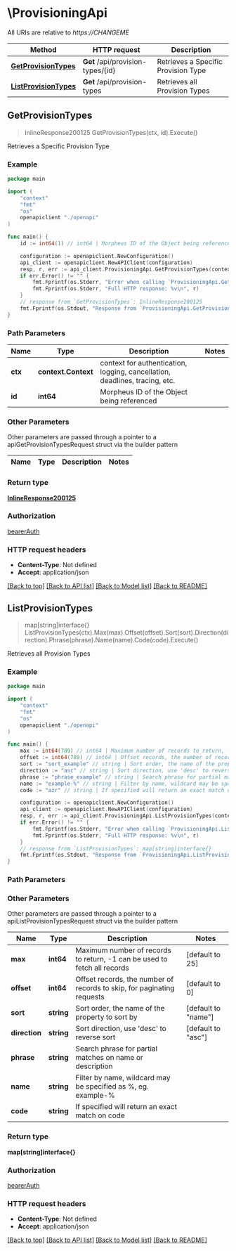 # \ProvisioningApi

All URIs are relative to *https://CHANGEME*

Method | HTTP request | Description
------------- | ------------- | -------------
[**GetProvisionTypes**](ProvisioningApi.md#GetProvisionTypes) | **Get** /api/provision-types/{id} | Retrieves a Specific Provision Type
[**ListProvisionTypes**](ProvisioningApi.md#ListProvisionTypes) | **Get** /api/provision-types | Retrieves all Provision Types



## GetProvisionTypes

> InlineResponse200125 GetProvisionTypes(ctx, id).Execute()

Retrieves a Specific Provision Type



### Example

```go
package main

import (
    "context"
    "fmt"
    "os"
    openapiclient "./openapi"
)

func main() {
    id := int64(1) // int64 | Morpheus ID of the Object being referenced

    configuration := openapiclient.NewConfiguration()
    api_client := openapiclient.NewAPIClient(configuration)
    resp, r, err := api_client.ProvisioningApi.GetProvisionTypes(context.Background(), id).Execute()
    if err.Error() != "" {
        fmt.Fprintf(os.Stderr, "Error when calling `ProvisioningApi.GetProvisionTypes``: %v\n", err)
        fmt.Fprintf(os.Stderr, "Full HTTP response: %v\n", r)
    }
    // response from `GetProvisionTypes`: InlineResponse200125
    fmt.Fprintf(os.Stdout, "Response from `ProvisioningApi.GetProvisionTypes`: %v\n", resp)
}
```

### Path Parameters


Name | Type | Description  | Notes
------------- | ------------- | ------------- | -------------
**ctx** | **context.Context** | context for authentication, logging, cancellation, deadlines, tracing, etc.
**id** | **int64** | Morpheus ID of the Object being referenced | 

### Other Parameters

Other parameters are passed through a pointer to a apiGetProvisionTypesRequest struct via the builder pattern


Name | Type | Description  | Notes
------------- | ------------- | ------------- | -------------


### Return type

[**InlineResponse200125**](inline_response_200_125.md)

### Authorization

[bearerAuth](../README.md#bearerAuth)

### HTTP request headers

- **Content-Type**: Not defined
- **Accept**: application/json

[[Back to top]](#) [[Back to API list]](../README.md#documentation-for-api-endpoints)
[[Back to Model list]](../README.md#documentation-for-models)
[[Back to README]](../README.md)


## ListProvisionTypes

> map[string]interface{} ListProvisionTypes(ctx).Max(max).Offset(offset).Sort(sort).Direction(direction).Phrase(phrase).Name(name).Code(code).Execute()

Retrieves all Provision Types



### Example

```go
package main

import (
    "context"
    "fmt"
    "os"
    openapiclient "./openapi"
)

func main() {
    max := int64(789) // int64 | Maximum number of records to return, -1 can be used to fetch all records (optional) (default to 25)
    offset := int64(789) // int64 | Offset records, the number of records to skip, for paginating requests (optional) (default to 0)
    sort := "sort_example" // string | Sort order, the name of the property to sort by (optional) (default to "name")
    direction := "asc" // string | Sort direction, use 'desc' to reverse sort (optional) (default to "asc")
    phrase := "phrase_example" // string | Search phrase for partial matches on name or description (optional)
    name := "example-%" // string | Filter by name, wildcard may be specified as %, eg. example-% (optional)
    code := "azr" // string | If specified will return an exact match on code (optional)

    configuration := openapiclient.NewConfiguration()
    api_client := openapiclient.NewAPIClient(configuration)
    resp, r, err := api_client.ProvisioningApi.ListProvisionTypes(context.Background()).Max(max).Offset(offset).Sort(sort).Direction(direction).Phrase(phrase).Name(name).Code(code).Execute()
    if err.Error() != "" {
        fmt.Fprintf(os.Stderr, "Error when calling `ProvisioningApi.ListProvisionTypes``: %v\n", err)
        fmt.Fprintf(os.Stderr, "Full HTTP response: %v\n", r)
    }
    // response from `ListProvisionTypes`: map[string]interface{}
    fmt.Fprintf(os.Stdout, "Response from `ProvisioningApi.ListProvisionTypes`: %v\n", resp)
}
```

### Path Parameters



### Other Parameters

Other parameters are passed through a pointer to a apiListProvisionTypesRequest struct via the builder pattern


Name | Type | Description  | Notes
------------- | ------------- | ------------- | -------------
 **max** | **int64** | Maximum number of records to return, -1 can be used to fetch all records | [default to 25]
 **offset** | **int64** | Offset records, the number of records to skip, for paginating requests | [default to 0]
 **sort** | **string** | Sort order, the name of the property to sort by | [default to &quot;name&quot;]
 **direction** | **string** | Sort direction, use &#39;desc&#39; to reverse sort | [default to &quot;asc&quot;]
 **phrase** | **string** | Search phrase for partial matches on name or description | 
 **name** | **string** | Filter by name, wildcard may be specified as %, eg. example-% | 
 **code** | **string** | If specified will return an exact match on code | 

### Return type

**map[string]interface{}**

### Authorization

[bearerAuth](../README.md#bearerAuth)

### HTTP request headers

- **Content-Type**: Not defined
- **Accept**: application/json

[[Back to top]](#) [[Back to API list]](../README.md#documentation-for-api-endpoints)
[[Back to Model list]](../README.md#documentation-for-models)
[[Back to README]](../README.md)

